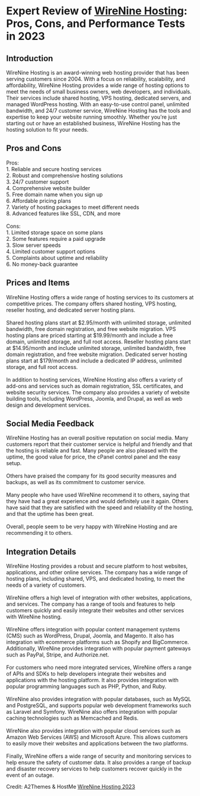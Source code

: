 <h1>Expert Review of <a href="https://a2themes.com/wirenine-hosting-reviews">WireNine Hosting</a>: Pros, Cons, and Performance Tests in 2023</h1>
<h2>Introduction</h2>
WireNine Hosting is an award-winning web hosting provider that has been serving customers since 2004. With a focus on reliability, scalability, and affordability, WireNine Hosting provides a wide range of hosting options to meet the needs of small business owners, web developers, and individuals. Their services include shared hosting, VPS hosting, dedicated servers, and managed WordPress hosting. With an easy-to-use control panel, unlimited bandwidth, and 24/7 customer service, WireNine Hosting has the tools and expertise to keep your website running smoothly. Whether you're just starting out or have an established business, WireNine Hosting has the hosting solution to fit your needs.
<h2>Pros and Cons</h2>
Pros:<br>1. Reliable and secure hosting services<br>2. Robust and comprehensive hosting solutions<br>3. 24/7 customer support<br>4. Comprehensive website builder<br>5. Free domain name when you sign up<br>6. Affordable pricing plans<br>7. Variety of hosting packages to meet different needs<br>8. Advanced features like SSL, CDN, and more<br><br>Cons:<br>1. Limited storage space on some plans<br>2. Some features require a paid upgrade<br>3. Slow server speeds<br>4. Limited customer support options<br>5. Complaints about uptime and reliability<br>6. No money-back guarantee
<h2>Prices and Items</h2>
WireNine Hosting offers a wide range of hosting services to its customers at competitive prices. The company offers shared hosting, VPS hosting, reseller hosting, and dedicated server hosting plans. <br><br>Shared hosting plans start at $2.95/month with unlimited storage, unlimited bandwidth, free domain registration, and free website migration. VPS hosting plans are priced starting at $19.99/month and include a free domain, unlimited storage, and full root access. Reseller hosting plans start at $14.95/month and include unlimited storage, unlimited bandwidth, free domain registration, and free website migration. Dedicated server hosting plans start at $179/month and include a dedicated IP address, unlimited storage, and full root access. <br><br>In addition to hosting services, WireNine Hosting also offers a variety of add-ons and services such as domain registration, SSL certificates, and website security services. The company also provides a variety of website building tools, including WordPress, Joomla, and Drupal, as well as web design and development services.
<h2>Social Media Feedback</h2>
WireNine Hosting has an overall positive reputation on social media. Many customers report that their customer service is helpful and friendly and that the hosting is reliable and fast. Many people are also pleased with the uptime, the good value for price, the cPanel control panel and the easy setup.<br><br>Others have praised the company for its good security measures and backups, as well as its commitment to customer service.<br><br>Many people who have used WireNine recommend it to others, saying that they have had a great experience and would definitely use it again. Others have said that they are satisfied with the speed and reliability of the hosting, and that the uptime has been great.<br><br>Overall, people seem to be very happy with WireNine Hosting and are recommending it to others.
<h2>Integration Details</h2>
WireNine Hosting provides a robust and secure platform to host websites, applications, and other online services. The company has a wide range of hosting plans, including shared, VPS, and dedicated hosting, to meet the needs of a variety of customers. <br><br>WireNine offers a high level of integration with other websites, applications, and services. The company has a range of tools and features to help customers quickly and easily integrate their websites and other services with WireNine hosting.<br><br>WireNine offers integration with popular content management systems (CMS) such as WordPress, Drupal, Joomla, and Magento. It also has integration with ecommerce platforms such as Shopify and BigCommerce. Additionally, WireNine provides integration with popular payment gateways such as PayPal, Stripe, and Authorize.net.<br><br>For customers who need more integrated services, WireNine offers a range of APIs and SDKs to help developers integrate their websites and applications with the hosting platform. It also provides integration with popular programming languages such as PHP, Python, and Ruby. <br><br>WireNine also provides integration with popular databases, such as MySQL and PostgreSQL, and supports popular web development frameworks such as Laravel and Symfony. WireNine also offers integration with popular caching technologies such as Memcached and Redis.<br><br>WireNine also provides integration with popular cloud services such as Amazon Web Services (AWS) and Microsoft Azure. This allows customers to easily move their websites and applications between the two platforms.<br><br>Finally, WireNine offers a wide range of security and monitoring services to help ensure the safety of customer data. It also provides a range of backup and disaster recovery services to help customers recover quickly in the event of an outage.
<p>Credit: A2Themes & HostMe <a href="https://a2themes.com/wirenine-hosting-reviews">WireNine Hosting 2023</a></p>